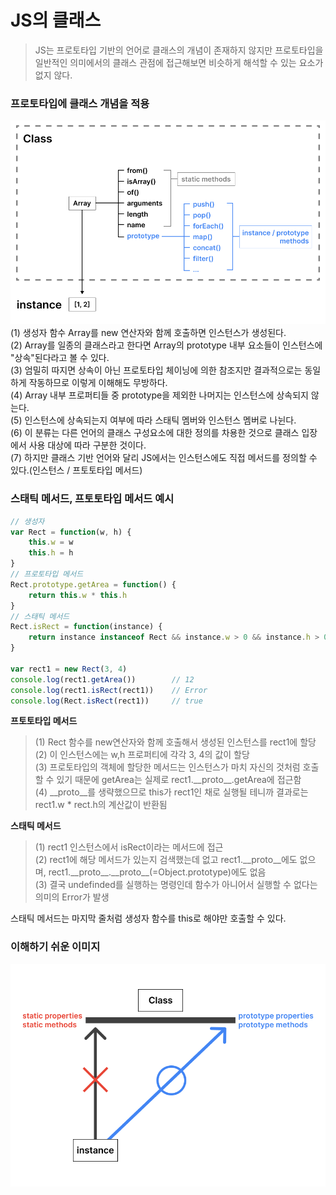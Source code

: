 # JS의 클래스
> JS는 프로토타입 기반의 언어로 클래스의 개념이 존재하지 않지만 프로토타입을 일반적인 의미에서의 클래스 관점에 접근해보면 비슷하게 해석할 수 있는 요소가 없지 않다.

### 프로토타입에 클래스 개념을 적용
![3](/HongSeon/7.클래스/img/클래스3.png)
(1) 생성자 함수 Array를 new 연산자와 함께 호출하면 인스턴스가 생성된다. <br>
(2) Array를 일종의 클래스라고 한다면 Array의 prototype 내부 요소들이 인스턴스에 "상속"된다라고 볼 수 있다. <br>
(3) 엄밀히 따지면 상속이 아닌 프로토타입 체이닝에 의한 참조지만 결과적으로는 동일하게 작동하므로 이렇게 이해해도 무방하다. <br>
(4) Array 내부 프로퍼티들 중 prototype을 제외한 나머지는 인스턴스에 상속되지 않는다. <br>
(5) 인스턴스에 상속되는지 여부에 따라 스태틱 멤버와 인스턴스 멤버로 나뉜다. <br>
(6) 이 분류는 다른 언어의 클래스 구성요소에 대한 정의를 차용한 것으로 클래스 입장에서 사용 대상에 따라 구분한 것이다. <br>
(7) 하지만 클래스 기반 언어와 달리 JS에서는 인스턴스에도 직접 메서드를 정의할 수 있다.(인스턴스 / 프토토타입 메서드) <br>

### 스태틱 메서드, 프토토타입 메서드 예시
```js
// 생성자
var Rect = function(w, h) {
    this.w = w
    this.h = h
}
// 프로토타입 메서드
Rect.prototype.getArea = function() {
    return this.w * this.h
}
// 스태틱 메서드
Rect.isRect = function(instance) {
    return instance instanceof Rect && instance.w > 0 && instance.h > 0
}

var rect1 = new Rect(3, 4)
console.log(rect1.getArea())        // 12 
console.log(rect1.isRect(rect1))    // Error
console.log(Rect.isRect(rect1))     // true
```
**프토토타입 메서드**
>(1) Rect 함수를 new연산자와 함께 호출해서 생성된 인스턴스를 rect1에 할당 <br>
(2) 이 인스턴스에는 w,h 프로퍼티에 각각 3, 4의 값이 할당 <br>
(3) 프로토타입의 객체에 할당한 메서드는 인스턴스가 마치 자신의 것처럼 호출할 수 있기 때문에 getArea는 실제로 rect1.\_\_proto\_\_.getArea에 접근함 <br>
(4) \_\_proto\_\_를 생략했으므로 this가 rect1인 채로 실행될 테니까 결과로는 rect1.w * rect.h의 계산값이 반환됨 <br>

**스태틱 메서드**
>(1) rect1 인스턴스에서 isRect이라는 메서드에 접근 <br>
(2) rect1에 해당 메서드가 있는지 검색했는데 없고 rect1.\_\_proto\_\_에도 없으며, rect1.\_\_proto\_\_.\_\_proto\_\_(=Object.prototype)에도 없음 <br>
(3) 결국 undefinded를 실행하는 명령인데 함수가 아니어서 실행할 수 없다는 의미의 Error가 발생 <br>

스태틱 메서드는 마지막 줄처럼 생성자 함수를 this로 해야만 호출할 수 있다.

### 이해하기 쉬운 이미지
![4](/HongSeon/7.클래스/img/클래스4.png)
